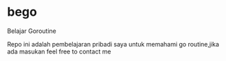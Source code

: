 # bego
Belajar Goroutine


Repo ini adalah pembelajaran pribadi saya untuk memahami go routine,jika ada masukan feel free to contact me
